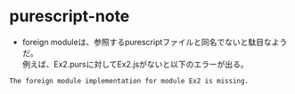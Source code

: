 # purescript-note

* foreign moduleは、参照するpurescriptファイルと同名でないと駄目なようだ。    
例えば、Ex2.pursに対してEx2.jsがないと以下のエラーが出る。
````
The foreign module implementation for module Ex2 is missing.
````
